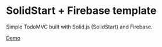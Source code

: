 # SolidStart + Firebase template

Simple TodoMVC built with Solid.js (SolidStart) and Firebase.

[Demo](https://icfpc-2025-visualizer.web.app/)
